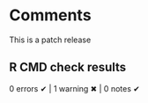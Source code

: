 # Comments

This is a patch release

## R CMD check results

0 errors ✔ | 1 warning ✖ | 0 notes ✔



